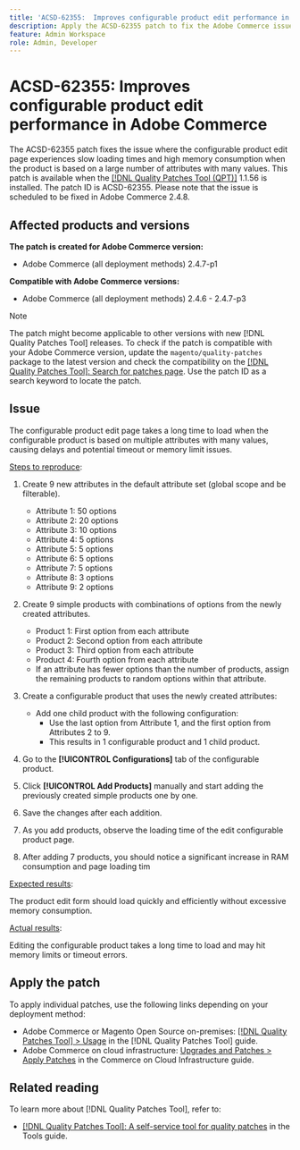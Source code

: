```yaml
---
title: 'ACSD-62355:  Improves configurable product edit performance in Adobe Commerce'
description: Apply the ACSD-62355 patch to fix the Adobe Commerce issue where the configurable product edit page experiences slow loading when the product is based on numerous attributes with many values.
feature: Admin Workspace
role: Admin, Developer
---
```

# ACSD-62355: Improves configurable product edit performance in Adobe Commerce

The ACSD-62355 patch fixes the issue where the configurable product edit page experiences slow loading times and high memory consumption when the product is based on a large number of attributes with many values. This patch is available when the [[!DNL Quality Patches Tool (QPT)]](/help/tools/quality-patches-tool/quality-patches-tool-to-self-serve-quality-patches.md) 1.1.56 is installed. The patch ID is ACSD-62355. Please note that the issue is scheduled to be fixed in Adobe Commerce 2.4.8.

## Affected products and versions

**The patch is created for Adobe Commerce version:**

* Adobe Commerce (all deployment methods) 2.4.7-p1

**Compatible with Adobe Commerce versions:**

* Adobe Commerce (all deployment methods) 2.4.6 - 2.4.7-p3

>[!NOTE]
>
>The patch might become applicable to other versions with new [!DNL Quality Patches Tool] releases. To check if the patch is compatible with your Adobe Commerce version, update the `magento/quality-patches` package to the latest version and check the compatibility on the [[!DNL Quality Patches Tool]: Search for patches page](https://experienceleague.adobe.com/tools/commerce-quality-patches/index.html). Use the patch ID as a search keyword to locate the patch.

## Issue

The configurable product edit page takes a long time to load when the configurable product is based on multiple attributes with many values, causing delays and potential timeout or memory limit issues.

<u>Steps to reproduce</u>:

1. Create 9 new attributes in the default attribute set (global scope and be filterable).
    * Attribute 1: 50 options
    * Attribute 2: 20 options
    * Attribute 3: 10 options
    * Attribute 4: 5 options
    * Attribute 5: 5 options
    * Attribute 6: 5 options
    * Attribute 7: 5 options
    * Attribute 8: 3 options
    * Attribute 9: 2 options

1. Create 9 simple products with combinations of options from the newly created attributes.
   * Product 1: First option from each attribute
   * Product 2: Second option from each attribute
   * Product 3: Third option from each attribute
   * Product 4: Fourth option from each attribute
   * If an attribute has fewer options than the number of products, assign the remaining products to random options within that attribute.

1. Create a configurable product that uses the newly created attributes:
   * Add one child product with the following configuration:
      * Use the last option from Attribute 1, and the first option from Attributes 2 to 9.
      * This results in 1 configurable product and 1 child product.
1. Go to the **[!UICONTROL Configurations]** tab of the configurable product.
1. Click **[!UICONTROL Add Products]** manually and start adding the previously created simple products one by one.
1. Save the changes after each addition.
1. As you add products, observe the loading time of the edit configurable product page.
1. After adding 7 products, you should notice a significant increase in RAM consumption and page loading tim

<u>Expected results</u>:

The product edit form should load quickly and efficiently without excessive memory consumption.

<u>Actual results</u>:

Editing the configurable product takes a long time to load and may hit memory limits or timeout errors.

## Apply the patch

To apply individual patches, use the following links depending on your deployment method:

* Adobe Commerce or Magento Open Source on-premises: [[!DNL Quality Patches Tool] > Usage](/help/tools/quality-patches-tool/usage.md) in the [!DNL Quality Patches Tool] guide.
* Adobe Commerce on cloud infrastructure: [Upgrades and Patches > Apply Patches](https://experienceleague.adobe.com/docs/commerce-cloud-service/user-guide/develop/upgrade/apply-patches.html) in the Commerce on Cloud Infrastructure guide.

## Related reading

To learn more about [!DNL Quality Patches Tool], refer to:

* [[!DNL Quality Patches Tool]: A self-service tool for quality patches](/help/tools/quality-patches-tool/quality-patches-tool-to-self-serve-quality-patches.md) in the Tools guide.
